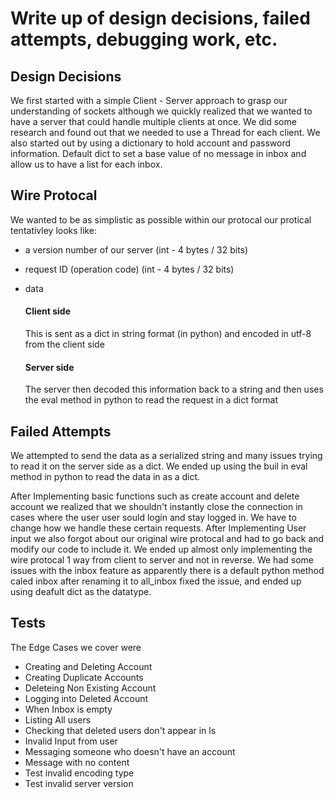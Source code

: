 # Write up of design decisions, failed attempts, debugging work, etc.



## Design Decisions
We first started with a simple Client - Server approach to grasp our understanding of sockets although we quickly realized that we wanted to have a server that could handle multiple clients at once. We did some research and found out that we needed to use a Thread for each client. We also started out by using a dictionary to hold account and password information. Default dict to set a base value of no message in inbox and allow us to have a list for each inbox. 



## Wire Protocal

We wanted to be as simplistic as possible within our protocal our protical tentativley looks like:

- a version number of our server (int - 4 bytes / 32 bits)
- request ID (operation code) (int - 4 bytes / 32 bits)
- data 

    #### Client side
    This is sent as a dict in string format (in python) and encoded in utf-8 from the client side
    #### Server side
    The server then decoded this information back to a string and then uses the eval method in python to read the request in a dict format



## Failed Attempts

We attempted to send the data as a serialized string and many issues trying to read it on the server side as a dict. We ended up using the buil in eval method in python to read the data in as a dict. 


After Implementing basic functions such as create account and delete account we realized that we shouldn't instantly close the connection in cases where the user user sould login and stay logged in. We have to change how we handle these certain requests. After Implementing User input we also forgot about our original wire protocal and had to go back and modify our code to include it. We ended up almost only implementing the wire protocal 1 way from client to server and not in reverse. We had some issues with the inbox feature as apparently there is a default python method caled inbox after renaming it to all_inbox fixed the issue, and ended up using deafult dict as the datatype.

## Tests

The Edge Cases we cover were

- Creating and Deleting Account
- Creating Duplicate Accounts
- Deleteing Non Existing Account
- Logging into Deleted Account
- When Inbox is empty
- Listing All users
- Checking that deleted users don't appear in ls
- Invalid Input from user 
- Messaging someone who doesn't have an account
- Message with no content
- Test invalid encoding type
- Test invalid server version 